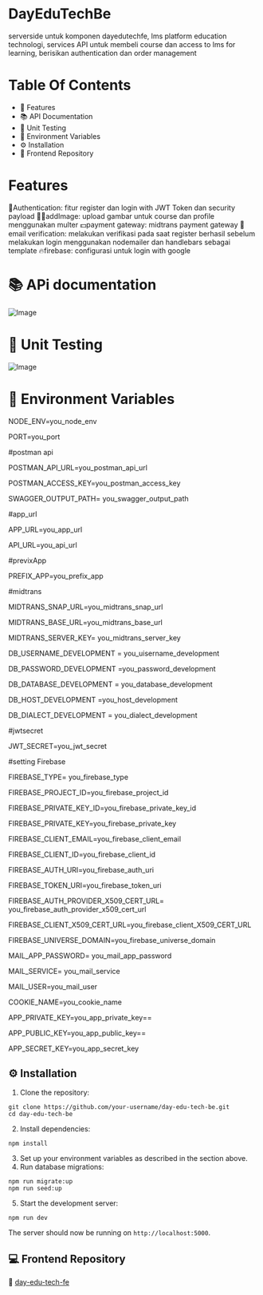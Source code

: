 # DayEduTechBe
serverside untuk komponen dayedutechfe, lms platform education technologi, services API untuk membeli course dan access to lms for learning, berisikan authentication dan order management


# Table Of Contents
-   🚀 Features
-   📚 API Documentation
-   🧪 Unit Testing
-   🔐 Environment Variables
-   ⚙️ Installation
-   🔗 Frontend Repository

# Features
🔐Authentication: fitur register dan login with JWT Token dan security payload
🙎‍♂️addImage: upload gambar  untuk course dan profile menggunakan multer
💵payment gateway: midtrans payment gateway
📩email verification: melakukan verifikasi pada saat register berhasil sebelum melakukan login menggunakan nodemailer dan handlebars sebagai template
🔥firebase: configurasi untuk login with google

# 📚 APi documentation
![Image](https://github.com/user-attachments/assets/2e5c78b4-7dff-4757-a83f-1589ce421435)


# 🧪 Unit Testing

![Image](https://github.com/user-attachments/assets/f0faad7f-206e-427e-9405-6f4052303f39)


# 🔐 Environment Variables
NODE_ENV=you_node_env

PORT=you_port

#postman api

POSTMAN_API_URL=you_postman_api_url

POSTMAN_ACCESS_KEY=you_postman_access_key

SWAGGER_OUTPUT_PATH= you_swagger_output_path

  

#app_url

APP_URL=you_app_url

API_URL=you_api_url

#previxApp

PREFIX_APP=you_prefix_app

#midtrans

MIDTRANS_SNAP_URL=you_midtrans_snap_url

MIDTRANS_BASE_URL=you_midtrans_base_url

MIDTRANS_SERVER_KEY= you_midtrans_server_key

  

DB_USERNAME_DEVELOPMENT = you_uisername_development

DB_PASSWORD_DEVELOPMENT =you_password_development

DB_DATABASE_DEVELOPMENT = you_database_development

DB_HOST_DEVELOPMENT =you_host_development

DB_DIALECT_DEVELOPMENT = you_dialect_development

#jwtsecret

JWT_SECRET=you_jwt_secret

#setting Firebase

FIREBASE_TYPE= you_firebase_type

FIREBASE_PROJECT_ID=you_firebase_project_id

FIREBASE_PRIVATE_KEY_ID=you_firebase_private_key_id

FIREBASE_PRIVATE_KEY=you_firebase_private_key

FIREBASE_CLIENT_EMAIL=you_firebase_client_email

FIREBASE_CLIENT_ID=you_firebase_client_id

FIREBASE_AUTH_URI=you_firebase_auth_uri

FIREBASE_TOKEN_URI=you_firebase_token_uri

FIREBASE_AUTH_PROVIDER_X509_CERT_URL= you_firebase_auth_provider_x509_cert_url

FIREBASE_CLIENT_X509_CERT_URL=you_firebase_client_X509_CERT_URL

FIREBASE_UNIVERSE_DOMAIN=you_firebase_universe_domain

  
  

MAIL_APP_PASSWORD= you_mail_app_password

MAIL_SERVICE= you_mail_service

MAIL_USER=you_mail_user
  

COOKIE_NAME=you_cookie_name

APP_PRIVATE_KEY=you_app_private_key==

  

APP_PUBLIC_KEY=you_app_public_key==

  

APP_SECRET_KEY=you_app_secret_key

## ⚙️ Installation


1.  Clone the repository:

```
git clone https://github.com/your-username/day-edu-tech-be.git
cd day-edu-tech-be

```

2.  Install dependencies:

```
npm install

```

3.  Set up your environment variables as described in the section above.
4.  Run database migrations:

```
npm run migrate:up
npm run seed:up

```

5.  Start the development server:

```
npm run dev
```

The server should now be running on  `http://localhost:5000`.

## 💻 Frontend Repository

🔗  [day-edu-tech-fe](https://github.com/rofiday/day-edu-tech-fe.git)
